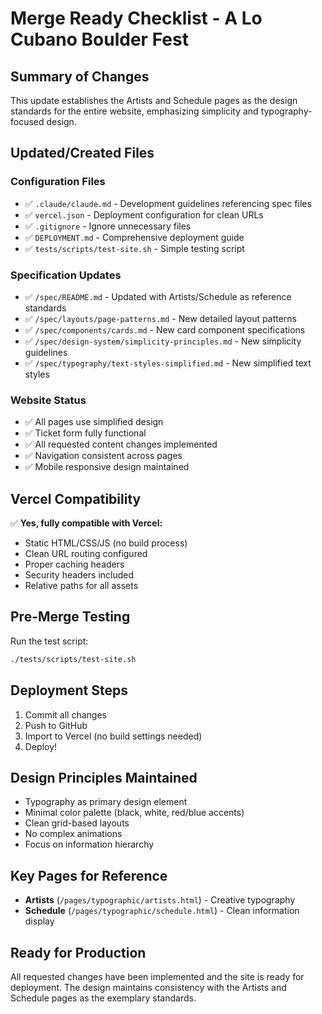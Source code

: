 # Merge Ready Checklist - A Lo Cubano Boulder Fest

## Summary of Changes
This update establishes the Artists and Schedule pages as the design standards for the entire website, emphasizing simplicity and typography-focused design.

## Updated/Created Files

### Configuration Files
- ✅ `.claude/claude.md` - Development guidelines referencing spec files
- ✅ `vercel.json` - Deployment configuration for clean URLs
- ✅ `.gitignore` - Ignore unnecessary files
- ✅ `DEPLOYMENT.md` - Comprehensive deployment guide
- ✅ `tests/scripts/test-site.sh` - Simple testing script

### Specification Updates
- ✅ `/spec/README.md` - Updated with Artists/Schedule as reference standards
- ✅ `/spec/layouts/page-patterns.md` - New detailed layout patterns
- ✅ `/spec/components/cards.md` - New card component specifications
- ✅ `/spec/design-system/simplicity-principles.md` - New simplicity guidelines
- ✅ `/spec/typography/text-styles-simplified.md` - New simplified text styles

### Website Status
- ✅ All pages use simplified design
- ✅ Ticket form fully functional
- ✅ All requested content changes implemented
- ✅ Navigation consistent across pages
- ✅ Mobile responsive design maintained

## Vercel Compatibility
✅ **Yes, fully compatible with Vercel:**
- Static HTML/CSS/JS (no build process)
- Clean URL routing configured
- Proper caching headers
- Security headers included
- Relative paths for all assets

## Pre-Merge Testing
Run the test script:
```bash
./tests/scripts/test-site.sh
```

## Deployment Steps
1. Commit all changes
2. Push to GitHub
3. Import to Vercel (no build settings needed)
4. Deploy!

## Design Principles Maintained
- Typography as primary design element
- Minimal color palette (black, white, red/blue accents)
- Clean grid-based layouts
- No complex animations
- Focus on information hierarchy

## Key Pages for Reference
- **Artists** (`/pages/typographic/artists.html`) - Creative typography
- **Schedule** (`/pages/typographic/schedule.html`) - Clean information display

## Ready for Production
All requested changes have been implemented and the site is ready for deployment. The design maintains consistency with the Artists and Schedule pages as the exemplary standards.